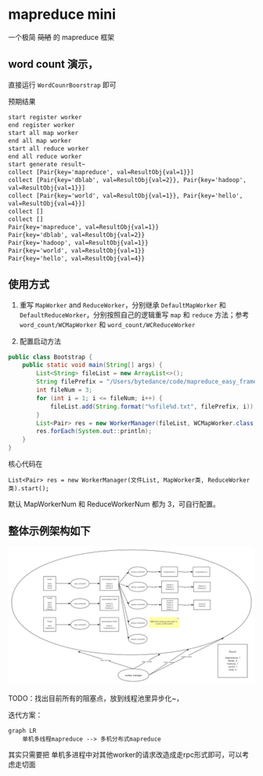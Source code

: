 # mapreduce mini
一个极简 <del>简陋</del> 的 mapreduce 框架


## word count 演示，
直接运行 `WordCounrBoorstrap` 即可

预期结果
```
start register worker
end register worker
start all map worker
end all map worker
start all reduce worker
end all reduce worker
start generate result~
collect [Pair{key='mapreduce', val=ResultObj{val=1}}]
collect [Pair{key='dblab', val=ResultObj{val=2}}, Pair{key='hadoop', val=ResultObj{val=1}}]
collect [Pair{key='world', val=ResultObj{val=1}}, Pair{key='hello', val=ResultObj{val=4}}]
collect []
collect []
Pair{key='mapreduce', val=ResultObj{val=1}}
Pair{key='dblab', val=ResultObj{val=2}}
Pair{key='hadoop', val=ResultObj{val=1}}
Pair{key='world', val=ResultObj{val=1}}
Pair{key='hello', val=ResultObj{val=4}}
```

## 使用方式

1. 重写 `MapWorker` and `ReduceWorker`，分别继承 `DefaultMapWorker` 和 `DefaultReduceWorker`，分别按照自己的逻辑重写 `map` 和 `reduce` 方法；参考 `word_count/WCMapWorker` 和 `word_count/WCReduceWorker` 

2. 配置启动方法

```java
public class Bootstrap {
    public static void main(String[] args) {
        List<String> fileList = new ArrayList<>();
        String filePrefix = "/Users/bytedance/code/mapreduce_easy_frame/src/main/java/com/ayang818/mapreduce_frame_mini/data/";
        int fileNum = 3;
        for (int i = 1; i <= fileNum; i++) {
            fileList.add(String.format("%sfile%d.txt", filePrefix, i));
        }
        List<Pair> res = new WorkerManager(fileList, WCMapWorker.class, WCReduceWorker.class).start();
        res.forEach(System.out::println);
    }
}
```

核心代码在 

```
List<Pair> res = new WorkerManager(文件List, MapWorker类, ReduceWorker类).start();
```

默认 MapWorkerNum 和 ReduceWorkerNum 都为 3，可自行配置。

## 整体示例架构如下

![](resources/mapreduce-wordcount.png)

TODO：找出目前所有的阻塞点，放到线程池里异步化~，

迭代方案：
```mermaid
graph LR
    单机多线程mapreduce --> 多机分布式mapreduce
```
其实只需要把 单机多进程中对其他worker的请求改造成走rpc形式即可，可以考虑走切面